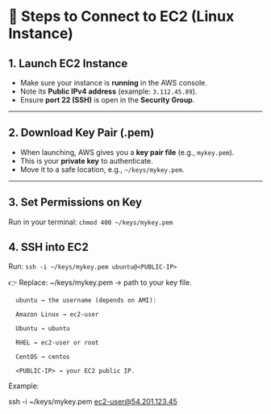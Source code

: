 # 🔹 Steps to Connect to EC2 (Linux Instance)

## 1. Launch EC2 Instance
- Make sure your instance is **running** in the AWS console.  
- Note its **Public IPv4 address** (example: `3.112.45.89`).  
- Ensure **port 22 (SSH)** is open in the **Security Group**.  

---

## 2. Download Key Pair (.pem)
- When launching, AWS gives you a **key pair file** (e.g., `mykey.pem`).  
- This is your **private key** to authenticate.  
- Move it to a safe location, e.g., `~/keys/mykey.pem`.  

---

## 3. Set Permissions on Key
Run in your terminal:
```chmod 400 ~/keys/mykey.pem```

## 4. SSH into EC2

Run:
```ssh -i ~/keys/mykey.pem ubuntu@<PUBLIC-IP>```

👉 Replace: ~/keys/mykey.pem → path to your key file.

      ubuntu → the username (depends on AMI):
      
      Amazon Linux → ec2-user
      
      Ubuntu → ubuntu
      
      RHEL → ec2-user or root
      
      CentOS → centos

      <PUBLIC-IP> → your EC2 public IP.

Example:

ssh -i ~/keys/mykey.pem ec2-user@54.201.123.45
